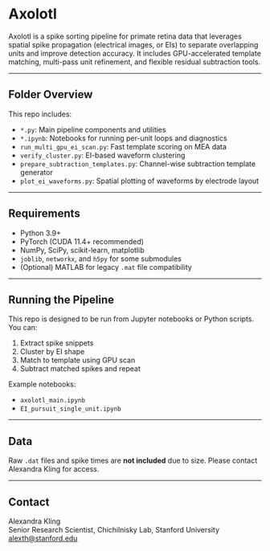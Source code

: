 # Axolotl

Axolotl is a spike sorting pipeline for primate retina data that leverages spatial spike propagation (electrical images, or EIs) to separate overlapping units and improve detection accuracy. It includes GPU-accelerated template matching, multi-pass unit refinement, and flexible residual subtraction tools.

---

## Folder Overview

This repo includes:

- `*.py`: Main pipeline components and utilities
- `*.ipynb`: Notebooks for running per-unit loops and diagnostics
- `run_multi_gpu_ei_scan.py`: Fast template scoring on MEA data
- `verify_cluster.py`: EI-based waveform clustering
- `prepare_subtraction_templates.py`: Channel-wise subtraction template generator
- `plot_ei_waveforms.py`: Spatial plotting of waveforms by electrode layout

---

## Requirements

- Python 3.9+
- PyTorch (CUDA 11.4+ recommended)
- NumPy, SciPy, scikit-learn, matplotlib
- `joblib`, `networkx`, and `h5py` for some submodules
- (Optional) MATLAB for legacy `.mat` file compatibility

---

## Running the Pipeline

This repo is designed to be run from Jupyter notebooks or Python scripts. You can:

1. Extract spike snippets
2. Cluster by EI shape
3. Match to template using GPU scan
4. Subtract matched spikes and repeat

Example notebooks:
- `axolotl_main.ipynb`
- `EI_pursuit_single_unit.ipynb`

---

## Data

Raw `.dat` files and spike times are **not included** due to size. Please contact Alexandra Kling for access.

---

## Contact

Alexandra Kling  
Senior Research Scientist, Chichilnisky Lab, Stanford University  
alexth@stanford.edu

